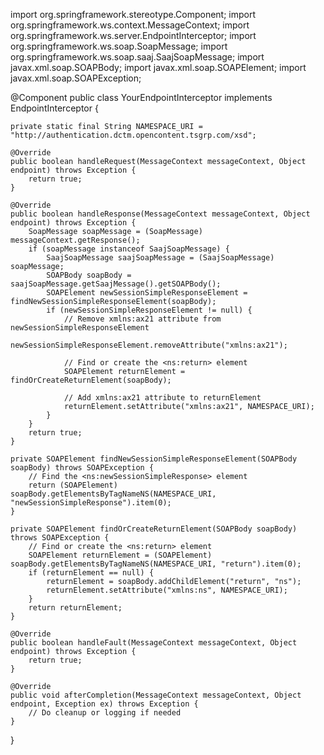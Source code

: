 import org.springframework.stereotype.Component;
import org.springframework.ws.context.MessageContext;
import org.springframework.ws.server.EndpointInterceptor;
import org.springframework.ws.soap.SoapMessage;
import org.springframework.ws.soap.saaj.SaajSoapMessage;
import javax.xml.soap.SOAPBody;
import javax.xml.soap.SOAPElement;
import javax.xml.soap.SOAPException;

@Component
public class YourEndpointInterceptor implements EndpointInterceptor {

    private static final String NAMESPACE_URI = "http://authentication.dctm.opencontent.tsgrp.com/xsd";

    @Override
    public boolean handleRequest(MessageContext messageContext, Object endpoint) throws Exception {
        return true;
    }

    @Override
    public boolean handleResponse(MessageContext messageContext, Object endpoint) throws Exception {
        SoapMessage soapMessage = (SoapMessage) messageContext.getResponse();
        if (soapMessage instanceof SaajSoapMessage) {
            SaajSoapMessage saajSoapMessage = (SaajSoapMessage) soapMessage;
            SOAPBody soapBody = saajSoapMessage.getSaajMessage().getSOAPBody();
            SOAPElement newSessionSimpleResponseElement = findNewSessionSimpleResponseElement(soapBody);
            if (newSessionSimpleResponseElement != null) {
                // Remove xmlns:ax21 attribute from newSessionSimpleResponseElement
                newSessionSimpleResponseElement.removeAttribute("xmlns:ax21");

                // Find or create the <ns:return> element
                SOAPElement returnElement = findOrCreateReturnElement(soapBody);

                // Add xmlns:ax21 attribute to returnElement
                returnElement.setAttribute("xmlns:ax21", NAMESPACE_URI);
            }
        }
        return true;
    }

    private SOAPElement findNewSessionSimpleResponseElement(SOAPBody soapBody) throws SOAPException {
        // Find the <ns:newSessionSimpleResponse> element
        return (SOAPElement) soapBody.getElementsByTagNameNS(NAMESPACE_URI, "newSessionSimpleResponse").item(0);
    }

    private SOAPElement findOrCreateReturnElement(SOAPBody soapBody) throws SOAPException {
        // Find or create the <ns:return> element
        SOAPElement returnElement = (SOAPElement) soapBody.getElementsByTagNameNS(NAMESPACE_URI, "return").item(0);
        if (returnElement == null) {
            returnElement = soapBody.addChildElement("return", "ns");
            returnElement.setAttribute("xmlns:ns", NAMESPACE_URI);
        }
        return returnElement;
    }

    @Override
    public boolean handleFault(MessageContext messageContext, Object endpoint) throws Exception {
        return true;
    }

    @Override
    public void afterCompletion(MessageContext messageContext, Object endpoint, Exception ex) throws Exception {
        // Do cleanup or logging if needed
    }
}
